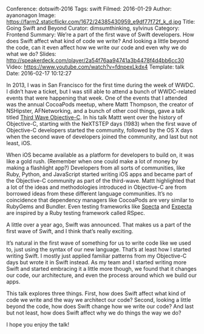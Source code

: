 Conference: dotswift-2016
Tags: swift
Filmed: 2016-01-29
Author: ayanonagon
Image: https://farm2.staticflickr.com/1672/24385430959_e9df77f72f_k_d.jpg
Title: Going Swift and Beyond
Curator: dimsumthinking, sylvinus
Category: Frontend
Summary: We’re a part of the first wave of Swift developers. How does Swift affect what kind of code we write? And looking a little beyond the code, can it even affect how we write our code and even why we do what we do?
Slides: http://speakerdeck.com/player/2a54f76aa94741a3b4478f4d4bb6cc30
Video: https://www.youtube.com/watch?v=fdnpexLkdx4
Template: talk
Date: 2016-02-17 10:12:27

In 2013, I was in San Francisco for the first time during the week of WWDC. I didn’t have a ticket, but I was still able to attend a bunch of WWDC-related events that were happening that week. One of the events that I attended was the annual CocoaPods meetup, where Mattt Thompson, the creator of NSHipster, AFNetworking, and a bunch of other cool things, gave a talk titled [Third Wave Objective-C](https://speakerdeck.com/mattt/third-wave-objective-c). In his talk Mattt went over the history of Objective-C, starting with the NeXTSTEP days (1983) when the first wave of Objective-C developers started the community, followed by the OS X days when the second wave of developers joined the community, and last but not least, iOS.

When iOS became available as a platform for developers to build on, it was like a gold rush. (Remember when one could make a lot of money by making a flashlight app?) Developers from all sorts of communities, like Ruby, Python, and JavaScript started writing iOS apps and became part of the Objective-C community as part of the third-wave. Mattt highlighted that a lot of the ideas and methodologies introduced in Objective-C are from borrowed ideas from these different language communities. It’s no coincidence that dependency managers like CocoaPods are very similar to RubyGems and Bundler. Even testing frameworks like [Specta](https://github.com/specta/specta) and [Expecta](https://github.com/specta/expecta) are inspired by a Ruby testing framework called RSpec.

A little over a year ago, Swift was announced. That makes us a part of the first wave of Swift, and I think that’s really exciting.

It’s natural in the first wave of something for us to write code like we used to, just using the syntax of our new language. That’s at least how I started writing Swift. I mostly just applied familiar patterns from my Objective-C days but wrote it in Swift instead. As my team and I started writing more Swift and started embracing it a little more though, we found that it changes our code, our architecture, and even the process around which we build our apps.

This talk explores three things. First, how does Swift affect what kind of code we write and the way we architect our code? Second, looking a little beyond the code, how does Swift change how we write our code? And last but not least, how does Swift affect why we do things the way we do?

I hope you enjoy the talk!
